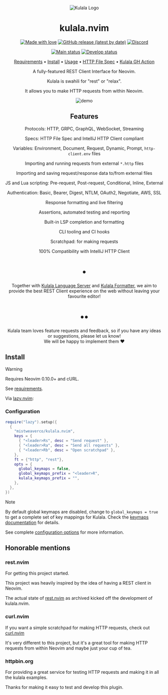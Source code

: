 <div align="center">

![Kulala Logo](logo.svg)

# kulala.nvim

[![Made with love](assets/badge-made-with-love.svg)](https://github.com/mistweaverco/kulala.nvim/graphs/contributors)
[![GitHub release (latest by date)](https://img.shields.io/github/v/release/mistweaverco/kulala.nvim?style=for-the-badge)](https://github.com/mistweaverco/kulala.nvim/releases/latest)
[![Discord](assets/badge-discord.svg)](https://discord.gg/QyVQmfY4Rt)

[![Main status](https://img.shields.io/github/actions/workflow/status/mistweaverco/kulala.nvim/tests.yml?label=main&style=for-the-badge)](https://github.com/mistweaverco/kulala.nvim/actions/workflows/tests.yml)
[![Develop status](https://img.shields.io/github/actions/workflow/status/mistweaverco/kulala.nvim/tests.yml?branch=develop&label=develop&style=for-the-badge)](https://github.com/mistweaverco/kulala.nvim/actions/workflows/tests.yml)

[Requirements](https://neovim.getkulala.net/docs/getting-started/requirements) • [Install](#install) • [Usage](https://neovim.getkulala.net/docs/usage) • [HTTP File Spec](https://neovim.getkulala.net/docs/usage/http-file-spec) • [Kulala GH Action](https://github.com/mistweaverco/kulala-github-action)

<p></p>

A fully-featured REST Client Interface for Neovim.

Kulala is swahili for "rest" or "relax".

It allows you to make HTTP requests from within Neovim.

<p></p>

![demo](./assets/demo.gif)

<p></p>

## Features
  
Protocols: HTTP, GRPC, GraphQL, WebSocket, Streaming

Specs: HTTP File Spec and IntelliJ HTTP Client compliant

Variables: Environment, Document, Request, Dynamic, Prompt, `http-client.env` files

Importing and running requests from external `*.http` files

Importing and saving request/response data to/from external files

JS and Lua scripting: Pre-request, Post-request, Conditional, Inline, External

Authentication: Basic, Bearer, Digest, NTLM, OAuth2, Negotiate, AWS, SSL

Response formatting and live filtering

Assertions, automated testing and reporting

Built-in LSP completion and formatting

CLI tooling and CI hooks

Scratchpad: for making requests

100% Compatibility with IntelliJ HTTP Client

# •

Together with [Kulala Language Server](https://github.com/mistweaverco/kulala-ls) and [Kulala Formatter](https://github.com/mistweaverco/kulala-fmt), we aim to provide the best REST Client experience on the web without leaving your favourite editor!

# ••

Kulala team loves feature requests and feedback, so if you have any ideas or suggestions, please let us know!  
We will be happy to implement them ❤️

</div>

## Install

> [!WARNING]
> Requires Neovim 0.10.0+ and cURL.
>
> See [requirements](https://neovim.getkulala.net/docs/getting-started/requirements).

Via [lazy.nvim](https://github.com/folke/lazy.nvim):

### Configuration

```lua
require("lazy").setup({
  {
    "mistweaverco/kulala.nvim",
    keys = {
      { "<leader>Rs", desc = "Send request" },
      { "<leader>Ra", desc = "Send all requests" },
      { "<leader>Rb", desc = "Open scratchpad" },
    },
    ft = {"http", "rest"},
    opts = {
      global_keymaps = false,
      global_keymaps_prefix = "<leader>R",
      kulala_keymaps_prefix = "",
    },
  },
})
```

> [!NOTE]
> By default global keymaps are disabled, change to `global_keymaps = true` to get a complete set of key mappings for Kulala. Check the [keymaps documentation](https://neovim.getkulala.net/docs/getting-started/keymaps) for details.

See complete [configuration options](https://neovim.getkulala.net/docs/getting-started/configuration-options) for more information.

## Honorable mentions

### rest.nvim

For getting this project started.

This project was heavily inspired by the idea of having a REST client in Neovim.

The actual state of [rest.nvim](https://github.com/rest-nvim/rest.nvim)
as archived kicked off the development of kulala.nvim.

### curl.nvim

If you want a simple scratchpad for making HTTP requests,
check out [curl.nvim](https://github.com/oysandvik94/curl.nvim)

It's very different to this project, but it's a great tool for making
HTTP requests from within Neovim and maybe just your cup of tea.

### httpbin.org

For providing a great service for testing HTTP requests and
making it in all the kulala examples.

Thanks for making it easy to test and develop this plugin.

[restnvim-unarchived-post]: https://github.com/rest-nvim/rest.nvim/issues/398#issue-2442747909
